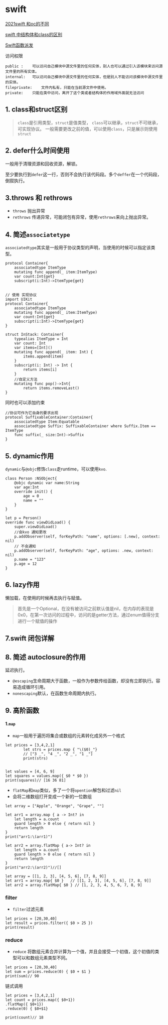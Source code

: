 # swift 
[2021swift 和oc的不同](https://blog.csdn.net/iOSvv/article/details/122235204)

[swift 中结构体和class的区别](https://www.jianshu.com/p/8015b163baf6)

[Swift函数派发](https://segmentfault.com/a/1190000008063625/)


访问权限

```
public :	可以访问自己模块中源文件里的任何实体，别人也可以通过引入该模块来访问源文件里的所有实体。
internal:	可以访问自己模块中源文件里的任何实体，但是别人不能访问该模块中源文件里的实体。
fileprivate:	文件内私有，只能在当前源文件中使用。
private:	只能在类中访问，离开了这个类或者结构体的作用域外面就无法访问
```

## 1. class和struct区别
> `class`是引用类型，`struct`是值类型，
> `class`可以继承，`struct`不可继承，可实现协议。
> 一般需要更改之前的值，可以使用`class`，只是展示则使用`struct`
 
## 2. defer什么时间使用
一般用于清理资源和回收资源，解锁。

至少要执行到`defer`这一行，否则不会执行该代码段。多个`deffer`在一个代码段，倒叙执行。

## 3.throws 和 rethrows
- `throws` 抛出异常
- `rethrows` 传递异常，可能闭包有异常，使用`rethrows`来向上抛出异常。

## 4. 简述`associatetype`

`associatedtype`其实是一般用于协议类型的声明，当使用的时候可以指定该类型。

```objc
protocol Container{
    associatedtype ItemType
    mutating func append(_ item:ItemType)
    var count:Int{get}
    subscript(i:Int)->ItemType{get}


// 使用 实现协议
import UIKit
protocol Container{
    associatedtype ItemType
    mutating func append(_ item:ItemType)
    var count:Int{get}
    subscript(i:Int)->ItemType{get}
}
 
struct InStack: Container{
    typealias ItemType = Int
    var count: Int
    var items=[Int]()
    mutating func append(_ item: Int) {
        items.append(item)
    }
    subscript(i: Int) -> Int {
        return items[i]
    }
    //自定义方法
    mutating func pop()->Int{
        return items.removeLast()
}
```

同时也可以添加约束
```objc
//协议可作为它自身的要求出现
protocol SuffixableContainer:Container{
    associatedtype Item:Equatable
    associatedtype Suffix: SuffixableContainer where Suffix.Item == ItemType
    func suffix(_ size:Int)->Suffix
}
```

## 5. dynamic作用
`dynamic`与`@objc`修饰`class`走runtime，可以使用`kvo`.
```objc
class Person :NSObject{
	@objc dynamic var name:String
	var age:Int
	override init() {
		age = 0
		name = ""
	}
}

let p = Person()
override func viewDidLoad() {
	super.viewDidLoad()
	//会kvo 通知更改
	p.addObserver(self, forKeyPath: "name", options: [.new], context: nil)
	// 不会通知
	p.addObserver(self, forKeyPath: "age", options: .new, context: nil)
	p.name = "123"
	p.age = 12
}
```
## 6. lazy作用
懒加载，在使用的时候再去执行与赋值。
>首先是一个Optional，在没有被访问之前默认值是nil，在内存的表现是0x0，在第一次访问的过程中，访问的是getter方法，通过enum值得分支进行一个赋值的操作
>

## 7.swift 闭包详解

## 8. 简述 autoclosure的作用
延迟执行。
- `@escaping`生命周期大于函数，一般作为参数传给函数，却没有立即执行。容易造成循环引用。
- `nonescaping`默认，在函数生命周期内执行。


## 9. 高阶函数
#### 1.`map`
- `map`一般用于遍历将集合或数组的元素转化成另外一个格式

```objc
let prices = [3,4,2,1]
		let strs = prices.map { "\($0)_"}
		// ["3 _", "4 _", "2 _", "1 _"]
		print(strs)
		
		
let values = [4, 6, 9]
let squares = values.map({ $0 * $0 })
print(squares)// [16 36 81]
```
- `flatMap`和`map`类似，多了一个将`opention`解包和过滤`nil`
- 会将二维数组打开变成一个新的一位数组

```objc
let array = ["Apple", "Orange", "Grape", ""]
 
let arr1 = array.map { a -> Int? in
    let length = a.count
    guard length > 0 else { return nil }
    return length
}
print("arr1:\(arr1)")
 
let arr2 = array.flatMap { a-> Int? in
    let length = a.count
    guard length > 0 else { return nil }
    return length
}
print("arr2:\(arr2)")//[]

let array = [[1, 2, 3], [4, 5, 6], [7, 8, 9]]
let arr1 = array.map{ $0 }   // [[1, 2, 3], [4, 5, 6], [7, 8, 9]]
let arr2 = array.flatMap{ $0 } // [1, 2, 3, 4, 5, 6, 7, 8, 9]
```


### filter
- `filter`过滤元素

```objc
let prices = [20,30,40]
let result = prices.filter({ $0 > 25 })
print(result)
```
### reduce
- `reduce` 将数组元素合并计算为一个值，并且会接受一个初值，这个初值的类型可以和数组元素类型不同。

```objc
let prices = [20,30,40]
let sum = prices.reduce(0) { $0 + $1 }
print(sum)// 90
```

链式调用

```objc
let prices = [3,4,2,1]
let count = prices.map({ $0+1})
.flatMap({ $0+1})
.reduce(0) { $0+$1}

print(count)// 18
```





